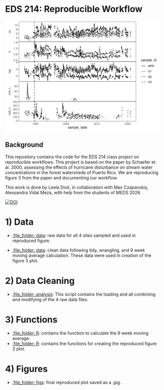 # EDS 214: Reproducible Workflow

![Reproduced Figure 3](figs/figure-3.jpg)

## Background
This repository contains the code for the EDS 214 class project on reproducible workflows. This project is based on the paper by Schaefer et. al. 2000, assessing the effects of hurricane disturbance on stream water concentrations in the forest watersheds of Puerto Rico. We are reproducing figure 3 from the paper and documenting our workflow.

This work is done by Leela Dixit, in collaboration with Max Czapanskiy, Alessandra Vidal Meza, with help from the students of MEDS 2026.

[![DOI](https://www.cambridge.org/core/journals/journal-of-tropical-ecology/article/effects-of-hurricane-disturbance-on-stream-water-concentrations-and-fluxes-in-eight-tropical-forest-watersheds-of-the-luquillo-experimental-forest-puerto-rico/2511D4A53DA2C95406014ED75441E77B)](https://doi.org/10.1017/s0266467400001358)

# 1) Data
- [:file\_folder: data](/data_raw): raw data for all 4 sites sampled and used in reproduced figure.

- [:file\_folder: data](/data_clean): clean data following tidy, wrangling, and 9 week moving average calculation. These data were used in creation of the figure 3 plot.

# 2) Data Cleaning
- [:file\_folder: analysis](/data_cleaning): This script contains the loading and all combining and modifying of the 4 raw data files. 

# 3) Functions
- [:file\_folder: R](/moving_average): contains the function to calculate the 9 week moving average.
- [:file\_folder: R](/plot): contains the functions for creating the reproduced figure 3 plot.

# 4) Figures
- [:file\_folder: figs](/figure-3.jpg): final reproduced plot saved as a .jpg.